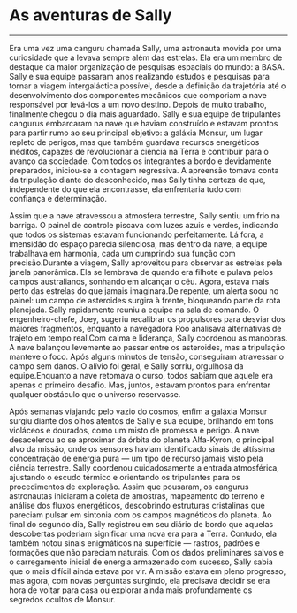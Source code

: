 # As aventuras de Sally

---

Era uma vez uma canguru chamada Sally, uma astronauta movida por uma curiosidade que a levava sempre além das estrelas.
Ela era um membro de destaque da maior organização de pesquisas espaciais do mundo: a BASA. Sally e sua equipe passaram anos realizando estudos e pesquisas para tornar a viagem intergaláctica possível, desde a definição da trajetória até o desenvolvimento dos componentes mecânicos que comporiam a nave responsável por levá-los a um novo destino.
Depois de muito trabalho, finalmente chegou o dia mais aguardado. Sally e sua equipe de tripulantes cangurus embarcaram na nave que haviam construído e estavam prontos para partir rumo ao seu principal objetivo: a galáxia Monsur, um lugar repleto de perigos, mas que também guardava recursos energéticos inéditos, capazes de revolucionar a ciência na Terra e contribuir para o avanço da sociedade.
Com todos os integrantes a bordo e devidamente preparados, iniciou-se a contagem regressiva. A apreensão tomava conta da tripulação diante do desconhecido, mas Sally tinha certeza de que, independente do que ela encontrasse, ela enfrentaria tudo com confiança e determinação.

Assim que a nave atravessou a atmosfera terrestre, Sally sentiu um frio na barriga. O painel de controle piscava com luzes azuis e verdes, indicando que todos os sistemas estavam funcionando perfeitamente. Lá fora, a imensidão do espaço parecia silenciosa, mas dentro da nave, a equipe trabalhava em harmonia, cada um cumprindo sua função com precisão.Durante a viagem, Sally aproveitou para observar as estrelas pela janela panorâmica. Ela se lembrava de quando era filhote e pulava pelos campos australianos, sonhando em alcançar o céu. Agora, estava mais perto das estrelas do que jamais imaginara.De repente, um alerta soou no painel: um campo de asteroides surgira à frente, bloqueando parte da rota planejada. Sally rapidamente reuniu a equipe na sala de comando. O engenheiro-chefe, Joey, sugeriu recalibrar os propulsores para desviar dos maiores fragmentos, enquanto a navegadora Roo analisava alternativas de trajeto em tempo real.Com calma e liderança, Sally coordenou as manobras. A nave balançou levemente ao passar entre os asteroides, mas a tripulação manteve o foco. Após alguns minutos de tensão, conseguiram atravessar o campo sem danos. O alívio foi geral, e Sally sorriu, orgulhosa da equipe.Enquanto a nave retomava o curso, todos sabiam que aquele era apenas o primeiro desafio. Mas, juntos, estavam prontos para enfrentar qualquer obstáculo que o universo reservasse.

Após semanas viajando pelo vazio do cosmos, enfim a galáxia Monsur surgiu diante dos olhos atentos de Sally e sua equipe, brilhando em tons violáceos e dourados, como um misto de promessa e perigo. A nave desacelerou ao se aproximar da órbita do planeta Alfa-Kyron, o principal alvo da missão, onde os sensores haviam identificado sinais de altíssima concentração de energia pura — um tipo de recurso jamais visto pela ciência terrestre. Sally coordenou cuidadosamente a entrada atmosférica, ajustando o escudo térmico e orientando os tripulantes para os procedimentos de exploração. Assim que pousaram, os cangurus astronautas iniciaram a coleta de amostras, mapeamento do terreno e análise dos fluxos energéticos, descobrindo estruturas cristalinas que pareciam pulsar em sintonia com os campos magnéticos do planeta. Ao final do segundo dia, Sally registrou em seu diário de bordo que aquelas descobertas poderiam significar uma nova era para a Terra. Contudo, ela também notou sinais enigmáticos na superfície — rastros, padrões e formações que não pareciam naturais. Com os dados preliminares salvos e o carregamento inicial de energia armazenado com sucesso, Sally sabia que o mais difícil ainda estava por vir. A missão estava em pleno progresso, mas agora, com novas perguntas surgindo, ela precisava decidir se era hora de voltar para casa ou explorar ainda mais profundamente os segredos ocultos de Monsur.